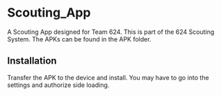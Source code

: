 # Scouting_App
 A Scouting App designed for Team 624. This is part of the 624 Scouting System. The APKs can be found in the APK folder.

## Installation
Transfer the APK to the device and install. You may have to go into the settings and authorize side loading.
